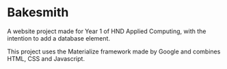 # Bakesmith
A website project made for Year 1 of HND Applied Computing, with the intention to add a database element.

This project uses the Materialize framework made by Google and combines HTML, CSS and Javascript.

